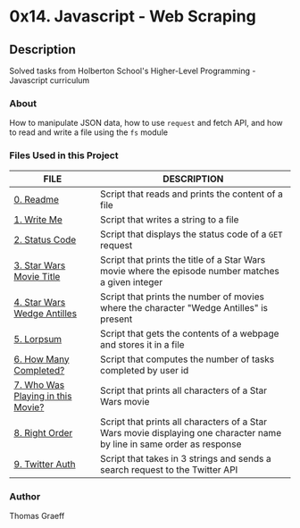 # 0x14. Javascript - Web Scraping

## Description
Solved tasks from Holberton School's Higher-Level Programming - Javascript curriculum

### About
How to manipulate JSON data, how to use `request` and fetch API, and how to read and write a file using the `fs` module

### Files Used in this Project

FILE | DESCRIPTION
----|----
[0. Readme](./0-readme.js) | Script that reads and prints the content of a file
[1. Write Me](./1-writeme.js) | Script that writes a string to a file
[2. Status Code](./2-statuscode.js) | Script that displays the status code of a `GET` request
[3. Star Wars Movie Title](./3-starwars_title.js) | Script that prints the title of a Star Wars movie where the episode number matches a given integer
[4. Star Wars Wedge Antilles](./4-starwars_count.js) | Script that prints the number of movies where the character "Wedge Antilles" is present
[5. Lorpsum](./5-request_store.js) | Script that gets the contents of a webpage and stores it in a file
[6. How Many Completed?](./6-completed_tasks.js) | Script that computes the number of tasks completed by user id
[7. Who Was Playing in this Movie?](./100-starwars_characters.js) | Script that prints all characters of a Star Wars movie
[8. Right Order](./101-starwars_characters.js) | Script that prints all characters of a Star Wars movie displaying one character name by line in same order as response
[9. Twitter Auth](./102-search_twitter.js) | Script that takes in 3 strings and sends a search request to the Twitter API

### Author
Thomas Graeff
